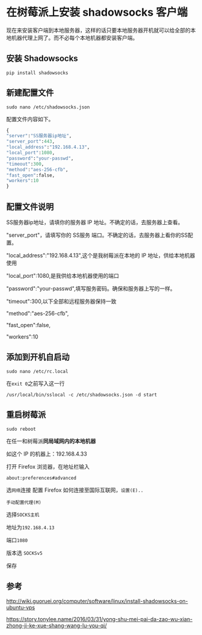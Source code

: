 # 在树莓派上安装 shadowsocks 客户端

现在来安装客户端到本地服务器，这样的话只要本地服务器开机就可以给全部的本地机器代理上网了。而不必每个本地机器都安装客户端。

## 安装 Shadowsocks 

`pip install shadowsocks`

## 新建配置文件

`sudo nano /etc/shadowsocks.json`

配置文件内容如下。

```python
{
"server":"SS服务器ip地址",
"server_port":443,
"local_address":"192.168.4.13",
"local_port":1080,
"password":"your-passwd",
"timeout":300,
"method":"aes-256-cfb",
"fast_open":false,
"workers":10
}
```

## 配置文件说明

SS服务器ip地址，请填你的服务器 IP 地址。不确定的话，去服务器上查看。

"server_port"，请填写你的 SS服务 端口。不确定的话，去服务器上看你的SS配置。

"local_address":"192.168.4.13",这个是我树莓派在本地的 IP 地址，供给本地机器使用

"local_port":1080,是我供给本地机器使用的端口

"password":"your-passwd",填写服务密码。确保和服务器上写的一样。

"timeout":300,以下全部和远程服务器保持一致

"method":"aes-256-cfb",

"fast_open":false,

"workers":10

## 添加到开机自启动

`sudo nano /etc/rc.local`

在` exit 0 `之前写入这一行

`/usr/local/bin/sslocal -c /etc/shadowsocks.json -d start`

## 重启树莓派

`sudo reboot`

在任一和树莓派**同局域网内的本地机器**

如这个 IP 的机器上：192.168.4.33

打开 Firefox 浏览器，在地址栏输入 

`about:preferences#advanced`

选` 网络 `连接 配置 Firefox 如何连接至国际互联网，`设置(E)..`

`手动配置代理(M)`

选择` SOCKS主机 `

地址为`192.168.4.13`

端口`1080`

版本选 `SOCKSv5`

保存

## 参考

http://wiki.guoruei.org/computer/software/linux/install-shadowsocks-on-ubuntu-vps

https://story.tonylee.name/2016/03/31/yong-shu-mei-pai-da-zao-wu-xian-zhong-ji-ke-xue-shang-wang-lu-you-qi/